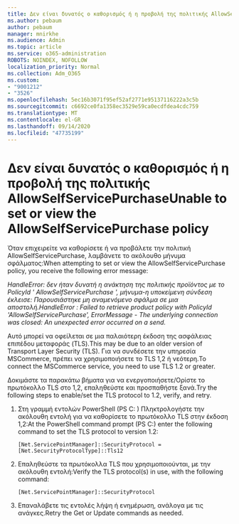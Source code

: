 ```yaml
---
title: Δεν είναι δυνατός ο καθορισμός ή η προβολή της πολιτικής AllowSelfServicePurchase
ms.author: pebaum
author: pebaum
manager: mnirkhe
ms.audience: Admin
ms.topic: article
ms.service: o365-administration
ROBOTS: NOINDEX, NOFOLLOW
localization_priority: Normal
ms.collection: Adm_O365
ms.custom:
- "9001212"
- "3526"
ms.openlocfilehash: 5ec16b3071f95ef52af2771e95137116222a3c5b
ms.sourcegitcommit: c6692ce0fa1358ec3529e59ca0ecdfdea4cdc759
ms.translationtype: MT
ms.contentlocale: el-GR
ms.lasthandoff: 09/14/2020
ms.locfileid: "47735199"
---
```

# <a name="unable-to-set-or-view-the-allowselfservicepurchase-policy"></a><span data-ttu-id="7f180-102">Δεν είναι δυνατός ο καθορισμός ή η προβολή της πολιτικής AllowSelfServicePurchase</span><span class="sxs-lookup"><span data-stu-id="7f180-102">Unable to set or view the AllowSelfServicePurchase policy</span></span>

<span data-ttu-id="7f180-103">Όταν επιχειρείτε να καθορίσετε ή να προβάλετε την πολιτική AllowSelfServicePurchase, λαμβάνετε το ακόλουθο μήνυμα σφάλματος:</span><span class="sxs-lookup"><span data-stu-id="7f180-103">When attempting to set or view the AllowSelfServicePurchase policy, you receive the following error message:</span></span>

<span data-ttu-id="7f180-104">*HandleError: δεν ήταν δυνατή η ανάκτηση της πολιτικής προϊόντος με το PolicyId ' AllowSelfServicePurchase ', μήνυμα-η υποκείμενη σύνδεση έκλεισε: Παρουσιάστηκε μη αναμενόμενο σφάλμα σε μια αποστολή.*</span><span class="sxs-lookup"><span data-stu-id="7f180-104">*HandleError : Failed to retrieve product policy with PolicyId 'AllowSelfServicePurchase', ErrorMessage - The underlying connection was closed: An unexpected error occurred on a send.*</span></span>

<span data-ttu-id="7f180-105">Αυτό μπορεί να οφείλεται σε μια παλαιότερη έκδοση της ασφάλειας επιπέδου μεταφοράς (TLS).</span><span class="sxs-lookup"><span data-stu-id="7f180-105">This may be due to an older version of Transport Layer Security (TLS).</span></span> <span data-ttu-id="7f180-106">Για να συνδέσετε την υπηρεσία MSCommerce, πρέπει να χρησιμοποιήσετε το TLS 1,2 ή νεότερη.</span><span class="sxs-lookup"><span data-stu-id="7f180-106">To connect the MSCommerce service, you need to use TLS 1.2 or greater.</span></span>  

<span data-ttu-id="7f180-107">Δοκιμάστε τα παρακάτω βήματα για να ενεργοποιήσετε/Ορίστε το πρωτόκολλο TLS στο 1,2, επαληθεύστε και προσπαθήστε ξανά.</span><span class="sxs-lookup"><span data-stu-id="7f180-107">Try the following steps to enable/set the TLS protocol to 1.2, verify, and retry.</span></span>
 1. <span data-ttu-id="7f180-108">Στη γραμμή εντολών PowerShell (PS C: \) Πληκτρολογήστε την ακόλουθη εντολή για να καθορίσετε το πρωτόκολλο TLS στην έκδοση 1,2:</span><span class="sxs-lookup"><span data-stu-id="7f180-108">At the PowerShell command prompt (PS C:\) enter the following command to set the TLS protocol to version 1.2:</span></span>

    `[Net.ServicePointManager]::SecurityProtocol = [Net.SecurityProtocolType]::Tls12`

2. <span data-ttu-id="7f180-109">Επαληθεύστε τα πρωτόκολλα TLS που χρησιμοποιούνται, με την ακόλουθη εντολή:</span><span class="sxs-lookup"><span data-stu-id="7f180-109">Verify the TLS protocol(s) in use, with the following command:</span></span>

    `[Net.ServicePointManager]::SecurityProtocol` 

3. <span data-ttu-id="7f180-110">Επαναλάβετε τις εντολές λήψη ή ενημέρωση, ανάλογα με τις ανάγκες.</span><span class="sxs-lookup"><span data-stu-id="7f180-110">Retry the Get or Update commands as needed.</span></span>

